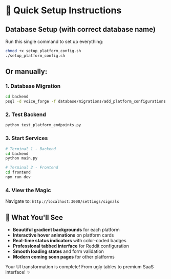 # 🚀 Quick Setup Instructions

## Database Setup (with correct database name)

Run this single command to set up everything:

```bash
chmod +x setup_platform_config.sh
./setup_platform_config.sh
```

## Or manually:

### 1. Database Migration
```bash
cd backend
psql -d voice_forge -f database/migrations/add_platform_configurations.sql
```

### 2. Test Backend
```bash
python test_platform_endpoints.py
```

### 3. Start Services
```bash
# Terminal 1 - Backend
cd backend
python main.py

# Terminal 2 - Frontend  
cd frontend
npm run dev
```

### 4. View the Magic
Navigate to: `http://localhost:3000/settings/signals`

## 🎨 What You'll See

- **Beautiful gradient backgrounds** for each platform
- **Interactive hover animations** on platform cards
- **Real-time status indicators** with color-coded badges
- **Professional tabbed interface** for Reddit configuration
- **Smooth loading states** and form validation
- **Modern coming soon pages** for other platforms

Your UI transformation is complete! From ugly tables to premium SaaS interface! ✨